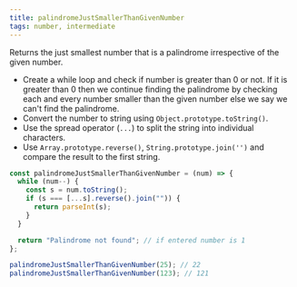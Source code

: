 ```yaml
---
title: palindromeJustSmallerThanGivenNumber
tags: number, intermediate
---
```


Returns the just smallest number that is a palindrome irrespective of the given number.

- Create a while loop and check if number is greater than 0 or not. If it is greater than 0 then we continue finding the palindrome by checking each and every number smaller than the given number else we say we can't find the palindrome.
- Convert the number to string using `Object.prototype.toString()`.
- Use the spread operator (`...`) to split the string into individual characters.
- Use `Array.prototype.reverse()`, `String.prototype.join('')` and compare the result to the first string.

```js
const palindromeJustSmallerThanGivenNumber = (num) => {
  while (num--) {
    const s = num.toString();
    if (s === [...s].reverse().join("")) {
      return parseInt(s);
    }
  }

  return "Palindrome not found"; // if entered number is 1
};
```

```js
palindromeJustSmallerThanGivenNumber(25); // 22
palindromeJustSmallerThanGivenNumber(123); // 121
```
